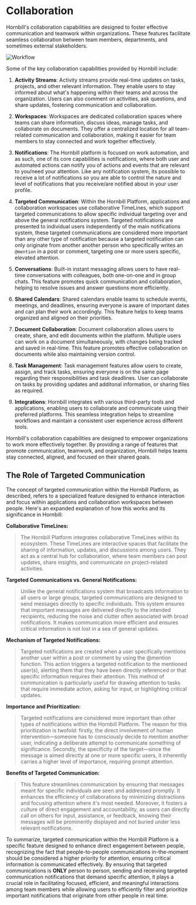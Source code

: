 # Collaboration

Hornbill's collaboration capabilities are designed to foster effective communication and teamwork within organizations. These features facilitate seamless collaboration between team members, departments, and sometimes external stakeholders. 


![Workflow](/_books/esp-fundamentals/core-capabilities/images/collab.png)


Some of the key collaboration capabilities provided by Hornbill include:

1. __Activity Streams__: Activity streams provide real-time updates on tasks, projects, and other relevant information. They enable users to stay informed about what's happening within their teams and across the organization. Users can also comment on activities, ask questions, and share updates, fostering communication and collaboration.

2. __Workspaces__: Workspaces are dedicated collaboration spaces where teams can share information, discuss ideas, manage tasks, and collaborate on documents. They offer a centralized location for all team-related communication and collaboration, making it easier for team members to stay connected and work together effectively.

3. __Notifications__: The Hornbill platform is focused on work automation, and as such, one of its core capabilities is notifications, where both user and automated actions can notify you of actions and events that are relevant to you/need your attention.  Like any notification system, its possible to receive a lot of notifications so you are able to control the nature and level of notifications that you receive/are notified about in your user profile. 

4. __Targeted Communication__: Within the Hornbill Platform, applications and collaboration workspaces use collaborative TimeLines, which support targeted communications to allow specific individual targeting over and above the general notifications system.  Targeted notifications are presented to individual users independently of the main notifications system, these targeted communications are considered more important than any other type of notification because a targeted notification can only originate from another another person who specifically writes an `@mention` in a post or comment, targeting one or more users specific, elevated attention.

5. __Conversations__: Built-in instant messaging allows users to have real-time conversations with colleagues, both one-on-one and in group chats. This feature promotes quick communication and collaboration, helping to resolve issues and answer questions more efficiently.

6. __Shared Calendars__: Shared calendars enable teams to schedule events, meetings, and deadlines, ensuring everyone is aware of important dates and can plan their work accordingly. This feature helps to keep teams organized and aligned on their priorities.

7. __Document Collaboration__: Document collaboration allows users to create, share, and edit documents within the platform. Multiple users can work on a document simultaneously, with changes being tracked and saved in real-time. This feature promotes effective collaboration on documents while also maintaining version control.

8. __Task Management__: Task management features allow users to create, assign, and track tasks, ensuring everyone is on the same page regarding their responsibilities and task deadlines. User can collaborate on tasks by providing updates and additonal information, or sharing files as required.

9. __Integrations__: Hornbill integrates with various third-party tools and applications, enabling users to collaborate and communicate using their preferred platforms. This seamless integration helps to streamline workflows and maintain a consistent user experience across different tools.

Hornbill's collaboration capabilities are designed to empower organizations to work more effectively together. By providing a range of features that promote communication, teamwork, and organization, Hornbill helps teams stay connected, aligned, and focused on their shared goals.


## The Role of Targeted Communication

The concept of targeted communication within the Hornbill Platform, as described, refers to a specialized feature designed to enhance interaction and focus within applications and collaboration workspaces between people.  Here's an expanded explanation of how this works and its significance in Hornbill:

__Collaborative TimeLines:__ 
> The Hornbill Platform integrates collaborative TimeLines within its ecosystem. These TimeLines are interactive spaces that facilitate the sharing of information, updates, and discussions among users. They act as a central hub for collaboration, where team members can post updates, share insights, and communicate on project-related activities.

__Targeted Communications vs. General Notifications:__
> Unlike the general notifications system that broadcasts information to all users or large groups, targeted communications are designed to send messages directly to specific individuals. This system ensures that important messages are delivered directly to the intended recipients, reducing the noise and clutter often associated with broad notifications. It makes communication more efficient and ensures critical information is not lost in a sea of general updates.

__Mechanism of Targeted Notifications:__
> Targeted notifications are created when a user specifically mentions another user within a post or comment by using the @mention function. This action triggers a targeted notification to the mentioned user(s), alerting them that they have been directly referenced or that specific information requires their attention. This method of communication is particularly useful for drawing attention to tasks that require immediate action, asking for input, or highlighting critical updates.

__Importance and Prioritization:__
> Targeted notifications are considered more important than other types of notifications within the Hornbill Platform. The reason for this prioritization is twofold: firstly, the direct involvement of human intervention—someone has to consciously decide to mention another user, indicating a deliberate attempt to communicate something of significance. Secondly, the specificity of the target—since the message is aimed directly at one or more specific users, it inherently carries a higher level of importance, requiring prompt attention.

__Benefits of Targeted Communication:__
> This feature streamlines communication by ensuring that messages meant for specific individuals are seen and addressed promptly. It enhances the efficiency of collaborations by minimizing distractions and focusing attention where it's most needed. Moreover, it fosters a culture of direct engagement and accountability, as users can directly call on others for input, assistance, or feedback, knowing their messages will be prominently displayed and not buried under less relevant notifications.

To summarize, targeted communication within the Hornbill Platform is a specific feature designed to enhance direct engagement between people, recognizing the fact that people-to-people communications in-the-moment should be considered a higher priority for attention, ensuring critical information is communicated effectively. By ensuring that targeted communications is __ONLY__ person to person, sending and receiving targeted communication notifications that demand specific attention, it plays a crucial role in facilitating focused, efficient, and meaningful interactions among team members while allowing users to efficiently filter and prioritize important notifications that originate from other people in real time.




